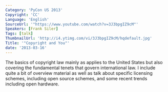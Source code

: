 ```yaml
---
Category: 'PyCon US 2013'
Copyright: 'CC'
Language: 'English'
SourceUrl: '"https://www.youtube.com/watch?v=3J3bpgIZ9cM"'
Speakers: [Frank Siler]
Tags: [talk]
ThumbnailUrl: 'http://i4.ytimg.com/vi/3J3bpgIZ9cM/hqdefault.jpg'
Title: '"Copyright and You"'
date: '2013-03-16'
---
```

The basics of copyright law mainly as applies to the United States but also covering the fundamental tenets that govern international law.  I include quite a bit of overview material as well as talk about specific licensing schemes, including open source schemes, and some recent trends including open hardware.